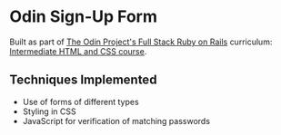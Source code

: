 # Odin Sign-Up Form

Built as part of [The Odin Project's Full Stack Ruby on Rails](https://www.theodinproject.com/paths/full-stack-ruby-on-rails?) curriculum: [Intermediate HTML and CSS course](https://www.theodinproject.com/paths/full-stack-ruby-on-rails/courses/intermediate-html-and-css).

## Techniques Implemented
- Use of forms of different types
- Styling in CSS
- JavaScript for verification of matching passwords